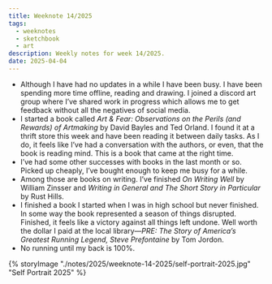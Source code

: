 ```yaml
---
title: Weeknote 14/2025
tags:
  - weeknotes
  - sketchbook
  - art
description: Weekly notes for week 14/2025.
date: 2025-04-04
---
```

- Although I have had no updates in a while I have been busy. I have been spending more time offline, reading and drawing. I joined a discord art group where I’ve shared work in progress which allows me to get feedback without all the negatives of social media. 
- I started a book called *Art & Fear: Observations on the Perils (and Rewards) of Artmaking* by David Bayles and Ted Orland. I found it at a thrift store this week and have been reading it between daily tasks. As I do, it feels like I’ve had a conversation with the authors, or even, that the book is reading mind. This is a book that came at the right time. 
- I’ve had some other successes with books in the last month or so. Picked up cheaply, I’ve bought enough to keep me busy for a while. 
- Among those are books on writing. I’ve finished *On Writing Well* by William Zinsser and *Writing in General and The Short Story in Particular* by Rust Hills.
- I finished a book I started when I was in high school but never finished. In some way the book represented a season of things disrupted. Finished, it feels like a victory against all things left undone. Well worth the dollar I paid at the local library—*PRE: The Story of America’s Greatest Running Legend, Steve Prefontaine* by Tom Jordon. 
- No running until my back is 100%. 

{% storyImage "./notes/2025/weeknote-14-2025/self-portrait-2025.jpg" "Self Portrait 2025" %}